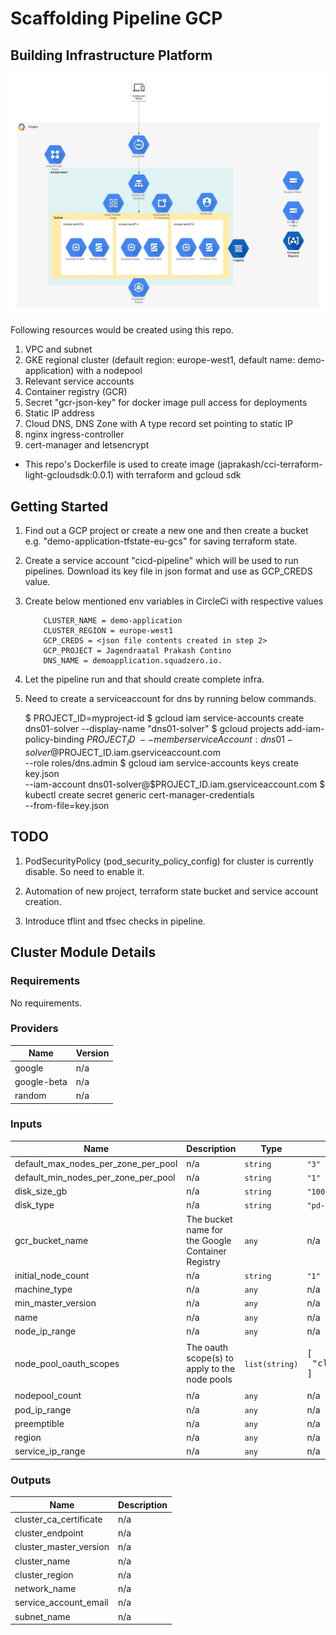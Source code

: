 # Scaffolding Pipeline GCP

## Building Infrastructure Platform

![Cloud Architecture](images/GCP-GKE-Infra.jpeg)

Following resources would be created using this repo.

   1) VPC and subnet
   2) GKE regional cluster (default region: europe-west1, default name: demo-application) with a nodepool
   3) Relevant service accounts
   4) Container registry (GCR)
   5) Secret "gcr-json-key" for docker image pull access for deployments
   6) Static IP address
   7) Cloud DNS, DNS Zone with A type record set pointing to static IP
   7) nginx ingress-controller
   8) cert-manager and letsencrypt

- This repo's Dockerfile is used to create image (japrakash/cci-terraform-light-gcloudsdk:0.0.1) with terraform and gcloud sdk

## Getting Started

1) Find out a GCP project or create a new one and then create a bucket e.g. "demo-application-tfstate-eu-gcs" for saving terraform state.

2) Create a service account "cicd-pipeline" which will be used to run pipelines. Download its key file in json format and use as GCP_CREDS value.

3) Create below mentioned env variables in CircleCi with respective values
   
           CLUSTER_NAME = demo-application
           CLUSTER_REGION = europe-west1
           GCP_CREDS = <json file contents created in step 2>
           GCP_PROJECT = Jagendraatal Prakash Contino
           DNS_NAME = demoapplication.squadzero.io.

4) Let the pipeline run and that should create complete infra.

5) Need to create a serviceaccount for dns by running below commands.

    $ PROJECT_ID=myproject-id
    $ gcloud iam service-accounts create dns01-solver --display-name "dns01-solver"
    $ gcloud projects add-iam-policy-binding $PROJECT_ID \
   --member serviceAccount:dns01-solver@$PROJECT_ID.iam.gserviceaccount.com \
   --role roles/dns.admin
    $ gcloud iam service-accounts keys create key.json \
   --iam-account dns01-solver@$PROJECT_ID.iam.gserviceaccount.com
    $ kubectl create secret generic cert-manager-credentials \
   --from-file=key.json

## TODO

1) PodSecurityPolicy (pod_security_policy_config) for cluster is currently disable. So need to enable it.

2) Automation of new project, terraform state bucket and service account creation.

3) Introduce tflint and tfsec checks in pipeline.

## Cluster Module Details

### Requirements

No requirements.

### Providers

| Name | Version |
|------|---------|
| google | n/a |
| google-beta | n/a |
| random | n/a |

### Inputs

| Name | Description | Type | Default | Required |
|------|-------------|------|---------|:--------:|
| default\_max\_nodes\_per\_zone\_per\_pool | n/a | `string` | `"3"` | no |
| default\_min\_nodes\_per\_zone\_per\_pool | n/a | `string` | `"1"` | no |
| disk\_size\_gb | n/a | `string` | `"100"` | no |
| disk\_type | n/a | `string` | `"pd-standard"` | no |
| gcr\_bucket\_name | The bucket name for the Google Container Registry | `any` | n/a | yes |
| initial\_node\_count | n/a | `string` | `"1"` | no |
| machine\_type | n/a | `any` | n/a | yes |
| min\_master\_version | n/a | `any` | n/a | yes |
| name | n/a | `any` | n/a | yes |
| node\_ip\_range | n/a | `any` | n/a | yes |
| node\_pool\_oauth\_scopes | The oauth scope(s) to apply to the node pools | `list(string)` | <pre>[<br>  "cloud-platform"<br>]</pre> | no |
| nodepool\_count | n/a | `any` | n/a | yes |
| pod\_ip\_range | n/a | `any` | n/a | yes |
| preemptible | n/a | `any` | n/a | yes |
| region | n/a | `any` | n/a | yes |
| service\_ip\_range | n/a | `any` | n/a | yes |

### Outputs

| Name | Description |
|------|-------------|
| cluster\_ca\_certificate | n/a |
| cluster\_endpoint | n/a |
| cluster\_master\_version | n/a |
| cluster\_name | n/a |
| cluster\_region | n/a |
| network\_name | n/a |
| service\_account\_email | n/a |
| subnet\_name | n/a |
